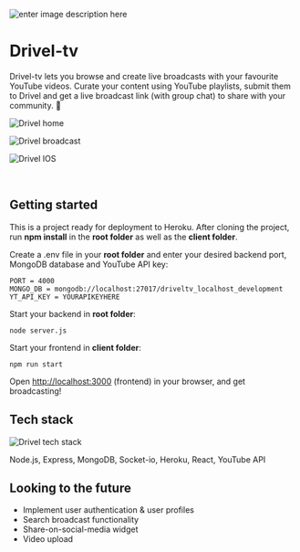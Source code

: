 
![enter image description here](https://i.ibb.co/cttVXcq/Driveltv-logo-V1-small.png)

# Drivel-tv

Drivel-tv lets you browse and create live broadcasts with your favourite YouTube videos. Curate your content using YouTube playlists, submit them to Drivel and get a live broadcast link (with group chat) to share with your community. 🔴
<br/>



![Drivel home](https://i.ibb.co/mh3wqBW/drivel-home-small.png)

![Drivel broadcast](https://i.ibb.co/vBHxpWh/drivel-broadcast-small.png)

![Drivel IOS](https://i.ibb.co/m8L6ks3/drivel-all-IOS.png)

<br/>

## Getting started

This is a project ready for deployment to Heroku. After cloning the project, run **npm install** in the **root folder** as well as the **client folder**.

Create a .env file in your **root folder** and enter your desired backend port, MongoDB database and YouTube API key:

    PORT = 4000
    MONGO_DB = mongodb://localhost:27017/driveltv_localhost_development
    YT_API_KEY = YOURAPIKEYHERE



Start your backend in **root folder**:

    node server.js

Start your frontend in **client folder**:

    npm run start


Open [http://localhost:3000](http://localhost:3000/) (frontend) in your browser, and get broadcasting!



## Tech stack


![Drivel tech stack](https://i.ibb.co/hVM0LzG/stack-drivel-small.png)

Node.js, Express, MongoDB, Socket-io, Heroku, React, YouTube API



## Looking to the future

 - Implement user authentication & user profiles
 - Search broadcast functionality
 - Share-on-social-media widget
 - Video upload
